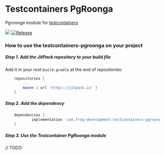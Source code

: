 # Testcontainers PgRoonga
Pgroonga module for [testcontainers](https://www.testcontainers.org/)

[![](https://jitci.com/gh/FrogDevelopment/testcontainers-pgroonga/svg)](https://jitci.com/gh/FrogDevelopment/testcontainers-pgroonga)
[![Release](https://jitpack.io/v/com.frog-development/testcontainers-pgroonga.svg)](https://jitpack.io/#com.frog-development/testcontainers-pgroonga)

### How to use the testcontainers-pgroonga on your project
##### Step 1. Add the JitPack repository to your build file

Add it in your root `build.gradle` at the end of repositories:
```groovy
    repositories {
        ...
        maven { url 'https://jitpack.io' }
    }
```
##### Step 2. Add the dependency
```groovy
	dependencies {
	        implementation 'com.frog-development:testcontainers-pgroonga:1.1.2'
	}
```
##### Step 3. Use the Testcontainer PgRoonga module
// TODO
